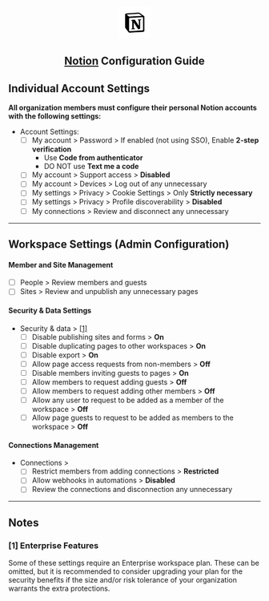 <div align="center"> <img src="../../../images/guides/notion.svg" alt="notion Logo" width="64" height="64"> <h2><a href="https://www.notion.so/" target="_blank" rel="noopener noreferrer">Notion</a> Configuration Guide</h2> </div>

## Individual Account Settings

**All organization members must configure their personal Notion accounts with the following settings:**

- Account Settings:
    - [ ]  My account > Password > If enabled (not using SSO), Enable **2-step verification**
        - Use **Code from authenticator**
        - DO NOT use **Text me a code**
    - [ ]  My account > Support access > **Disabled**
    - [ ]  My account > Devices > Log out of any unnecessary
    - [ ]  My settings > Privacy > Cookie Settings > Only **Strictly necessary**
    - [ ]  My settings > Privacy > Profile discoverability > **Disabled**
    - [ ]  My connections > Review and disconnect any unnecessary

---

## Workspace Settings (Admin Configuration)

#### Member and Site Management
- [ ]  People > Review members and guests
- [ ]  Sites > Review and unpublish any unnecessary pages

#### Security & Data Settings
- Security & data > [[1]](#enterprise-features)
    - [ ]  Disable publishing sites and forms > **On**
    - [ ]  Disable duplicating pages to other workspaces > **On**
    - [ ]  Disable export > **On**
    - [ ]  Allow page access requests from non-members > **Off**
    - [ ]  Disable members inviting guests to pages > **On**
    - [ ]  Allow members to request adding guests > **Off**
    - [ ]  Allow members to request adding other members > **Off**
    - [ ]  Allow any user to request to be added as a member of the workspace > **Off**
    - [ ]  Allow page guests to request to be added as members to the workspace > **Off**

#### Connections Management
- Connections >
    - [ ]  Restrict members from adding connections > **Restricted**
    - [ ]  Allow webhooks in automations > **Disabled**
    - [ ]  Review the connections and disconnection any unnecessary

---

## Notes

### <a id="enterprise-features"></a>[1] Enterprise Features
Some of these settings require an Enterprise workspace plan. These can be omitted, but it is recommended to consider upgrading your plan for the security benefits if the size and/or risk tolerance of your organization warrants the extra protections.
